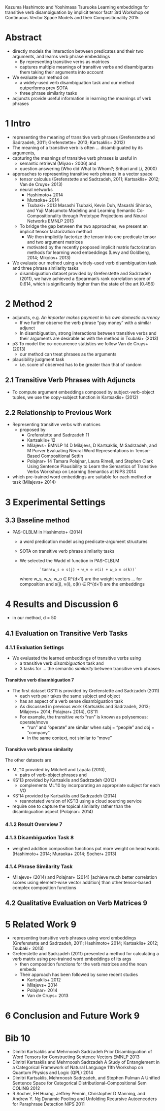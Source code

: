 Kazuma Hashimoto and Yoshimasa Tsuruoka
Learning embeddings for transitive verb disambiguation by implicit tensor factr
3rd Workshop on Continuous Vector Space Models and their Compositionality 2015

# Abstract

* directly models the interaction between predicates and their two arguments,
  and learns verb phrase embeddings
  * By representing transitive verbs as matrices
  * captures multiple meanings of transitive verbs and disambiguates them
    taking their arguments into account
* We evaluate our method on
  * a widely-used verb disambiguation task and our method outperforms prev SOTA
  * three phrase similarity tasks
* adjuncts provide useful information in learning the meanings of verb phrases

# 1 Intro

* representing the meaning of transitive verb phrases
  (Grefenstette and Sadrzadeh, 2011; Grefenstette+ 2013; Kartsaklis+ 2012)
* The meaning of a transitive verb is often ... disambiguated by its arguments,
* capturing the meanings of transitive verb phrases is useful in
  * semantic retrieval (Miyao+ 2006) and
  * question answering (Who did What to Whom?; Srihari and Li, 2000)
* approaches to representing transitive verb phrases in a vector space
  * tensor calculus
    (Grefenstette and Sadrzadeh, 2011; Kartsaklis+ 2012; Van de Cruys+ 2013)
  * neural networks
    * Hashimoto+ 2014
    * Muraoka+ 2014
    * Tsubaki+ 2013
    Masashi Tsubaki, Kevin Duh, Masashi Shimbo, and Yuji Matsumoto
    Modeling and Learning Semantic Co-Compositionality
      through Prototype Projections and Neural Networks
    EMNLP 2013
  * To bridge the gap between the two approaches, we present an
    implicit tensor factorization method
    * We then implicitly factorize the tensor into
      one predicate tensor and two argument matrices
    * motivated by the recently proposed implicit matrix factorization methods
      for learning word embeddings (Levy and Goldberg, 2014; Mikolov+ 2013)
* We evaluate our method using a widely-used verb disambiguation task and
  three phrase similarity tasks
  * disambiguation dataset provided by Grefenstette and Sadrzadeh (2011), we
    have achieved a Spearman’s rank correlation score of 0.614, which is
    significantly higher than the state of the art (0.456)

# 2 Method 2

* adjuncts, e.g. _An importer makes payment in his own domestic currency_
  * If we further observe the verb phrase “pay money” with a similar adjunct
  * In disambiguation, strong interactions between transitive verbs and
    their arguments are desirable as with the method in Tsubaki+ (2013)
* p3 To model the co-occurrence statistics we follow Van de Cruys+ (2013)
  * our method can treat phrases as the arguments
* plausibility judgment task
  * i.e. score of observed has to be greater than that of random

## 2.1 Transitive Verb Phrases with Adjuncts

* To compute argument embeddings composed by subject-verb-object tuples, we
  use the copy-subject function in Kartsaklis+ (2012)

## 2.2 Relationship to Previous Work

* Representing transitive verbs with matrices
  * proposed by
    * Grefenstette and Sadrzadeh 11
    * Kartsaklis+ 12
    * Milajevs+ EMNLP 14
    D Milajevs, D Kartsaklis, M Sadrzadeh, and M Purver
    Evaluating Neural Word Representations in Tensor-Based Compositional Settin
    * Polajnar+ 14
    Tamara Polajnar, Laura Rimell, and Stephen Clark
    Using Sentence Plausibility to Learn the Semantics of Transitive Verbs
    Workshop on Learning Semantics at NIPS 2014
* which pre-trained word embeddings are suitable for each method or task
  (Milajevs+ 2014)

# 3 Experimental Settings

## 3.3 Baseline method

* PAS-CLBLM in Hashimoto+ (2014)
  * a word predication model using predicate-argument structures
  * SOTA on transitive verb phrase similarity tasks
  * We selected the Wadd nl function in PAS-CLBLM

                 `tanh(w_s ⊙ s(j) + w_v ⊙ v(i) + w_o ⊙ o(k))`

    where w_s, w_v, w_o ∈ R^{d×1} are the weight vectors ... for composition
    and s(j), v(i), o(k) ∈ R^{d×1} are the embeddings

# 4 Results and Discussion 6

* in our method, d = 50

## 4.1 Evaluation on Transitive Verb Tasks

### 4.1.1 Evaluation Settings

* We evaluated the learned embeddings of transitive verbs using
  * a transitive verb _disambiguation_ task and
  * 3 tasks for ... the semantic _similarity_ between transitive verb phrases

#### Transitive verb disambiguation 7

* The first dataset GS’11 is provided by Grefenstette and Sadrzadeh (2011)
  * each verb pair takes the same subject and object
  * has an aspect of a verb sense disambiguation task
  * As discussed in previous work
    (Kartsaklis and Sadrzadeh, 2013; Milajevs+ 2014; Polajnar+ 2014), GS’11
  * For example, the transitive verb “run” is known as polysemous: operate/move
    * “run” and “operate” are similar when subj = “people” and obj = “company”
    * In the same context, not similar to “move”

#### Transitive verb phrase similarity

The other datasets are
  * ML’10 provided by Mitchell and Lapata (2010),
    * pairs of verb-object phrases and
  * KS’13 provided by Kartsaklis and Sadrzadeh (2013)
    * complements ML’10 by incorporating an appropriate subject for each VO
  * KS’14 provided by Kartsaklis and Sadrzadeh (2014)
    * reannotated version of KS’13 using a cloud sourcing service
* require one to capture the topical similarity
  rather than the disambiguation aspect (Polajnar+ 2014)

### 4.1.2 Result Overview 7

### 4.1.3 Disambiguation Task 8

* weighed addition composition functions put more weight on head words
  (Hashimoto+ 2014; Muraoka+ 2014; Socher+ 2013)

### 4.1.4 Phrase Similarity Task

* Milajevs+ (2014) and Polajnar+ (2014) [achieve much better correlation
  scores using element-wise vector addition] than other tensor-based
  complex composition functions

## 4.2 Qualitative Evaluation on Verb Matrices 9

# 5 Related Work 9

* representing transitive verb phrases using word embeddings
  (Grefenstette and Sadrzadeh, 2011; Hashimoto+ 2014; Kartsaklis+ 2012;
   Tsubaki+ 2013)
* Grefenstette and Sadrzadeh (2011) presented a method for
  calculating a verb matrix using pre-trained word embeddings of its args
  * then composition functions for the verb matrices and the noun embeds
  * Their approach has been followed by some recent studies
    * Kartsaklis+ 2012
    * Milajevs+ 2014
    * Polajnar+ 2014
    * Van de Cruys+ 2013

# 6 Conclusion and Future Work 9

# Bib 10

* Dimitri Kartsaklis and Mehrnoosh Sadrzadeh
  Prior Disambiguation of Word Tensors for Constructing Sentence Vectors
  EMNLP 2013
* Dimitri Kartsaklis and Mehrnoosh Sadrzadeh
  A Study of Entanglement in a Categorical Framework of Natural Language
  11th Workshop on Quantum Physics and Logic (QPL) 2014
* Dimitri Kartsaklis, Mehrnoosh Sadrzadeh, and Stephen Pulman
  A Unified Sentence Space for Categorical Distributional-Compositional Sem
  COLING 2012
* R Socher, EH Huang, Jeffrey Pennin, Christopher D Manning, and Andrew Y. Ng
  Dynamic Pooling and Unfolding Recursive Autoencoders for Paraphrase Detection
  NIPS 2011
